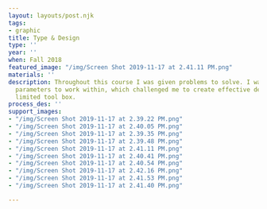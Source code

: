 ```yaml
---
layout: layouts/post.njk
tags:
- graphic
title: Type & Design
type: ''
year: ''
when: Fall 2018
featured_image: "/img/Screen Shot 2019-11-17 at 2.41.11 PM.png"
materials: ''
description: Throughout this course I was given problems to solve. I was also given
  parameters to work within, which challenged me to create effective design with a
  limited tool box.
process_des: ''
support_images:
- "/img/Screen Shot 2019-11-17 at 2.39.22 PM.png"
- "/img/Screen Shot 2019-11-17 at 2.40.05 PM.png"
- "/img/Screen Shot 2019-11-17 at 2.39.35 PM.png"
- "/img/Screen Shot 2019-11-17 at 2.39.48 PM.png"
- "/img/Screen Shot 2019-11-17 at 2.41.11 PM.png"
- "/img/Screen Shot 2019-11-17 at 2.40.41 PM.png"
- "/img/Screen Shot 2019-11-17 at 2.40.54 PM.png"
- "/img/Screen Shot 2019-11-17 at 2.42.16 PM.png"
- "/img/Screen Shot 2019-11-17 at 2.41.53 PM.png"
- "/img/Screen Shot 2019-11-17 at 2.41.40 PM.png"

---
```

